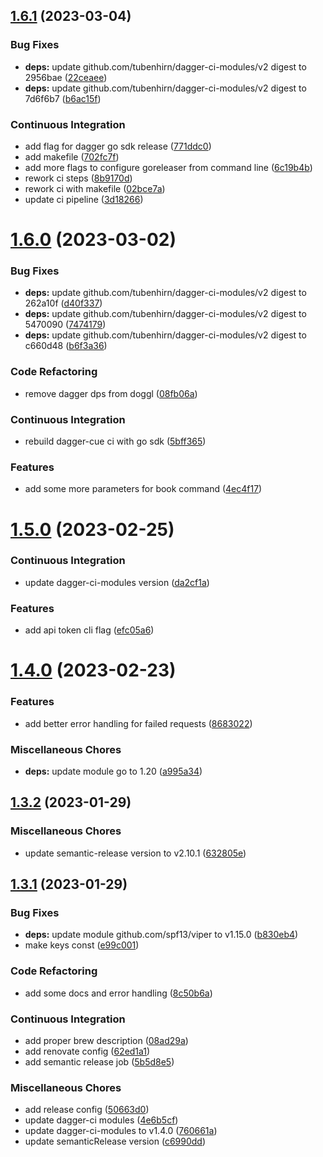 ## [1.6.1](https://github.com/tubenhirn/doggl/compare/v1.6.0...v1.6.1) (2023-03-04)


### Bug Fixes

* **deps:** update github.com/tubenhirn/dagger-ci-modules/v2 digest to 2956bae ([22ceaee](https://github.com/tubenhirn/doggl/commit/22ceaee841c8a3a705daa885cc3667d110e8282d))
* **deps:** update github.com/tubenhirn/dagger-ci-modules/v2 digest to 7d6f6b7 ([b6ac15f](https://github.com/tubenhirn/doggl/commit/b6ac15f19d6c363a58dee4a27248740b34d14d21))


### Continuous Integration

* add flag for dagger go sdk release ([771ddc0](https://github.com/tubenhirn/doggl/commit/771ddc0ce7d939f59d1c2f84c7dcde7295f21acd))
* add makefile ([702fc7f](https://github.com/tubenhirn/doggl/commit/702fc7fd24716896bcfcee5345057f35a5dac95c))
* add more flags to configure goreleaser from command line ([6c19b4b](https://github.com/tubenhirn/doggl/commit/6c19b4bcaaf83f2e5c995088316f36dbf6c52718))
* rework ci steps ([8b9170d](https://github.com/tubenhirn/doggl/commit/8b9170de168fcf16b6a99bcde836c9e59f0d4eec))
* rework ci with makefile ([02bce7a](https://github.com/tubenhirn/doggl/commit/02bce7a91bd166f91d25d4a403471ad328e64991))
* update ci pipeline ([3d18266](https://github.com/tubenhirn/doggl/commit/3d182665278cc167d062faaa52a61c548c09846b))

# [1.6.0](https://github.com/tubenhirn/doggl/compare/v1.5.0...v1.6.0) (2023-03-02)


### Bug Fixes

* **deps:** update github.com/tubenhirn/dagger-ci-modules/v2 digest to 262a10f ([d40f337](https://github.com/tubenhirn/doggl/commit/d40f33713ba08356cb127771cd80ff52a4bdc557))
* **deps:** update github.com/tubenhirn/dagger-ci-modules/v2 digest to 5470090 ([7474179](https://github.com/tubenhirn/doggl/commit/747417910a2f76850bfed86c9ac7bf0bf8625574))
* **deps:** update github.com/tubenhirn/dagger-ci-modules/v2 digest to c660d48 ([b6f3a36](https://github.com/tubenhirn/doggl/commit/b6f3a367695dbd48e37d73d70cb2c62ff5c65387))


### Code Refactoring

* remove dagger dps from doggl ([08fb06a](https://github.com/tubenhirn/doggl/commit/08fb06a06cfdf7b6905d09b11cebb9534fb0651a))


### Continuous Integration

* rebuild dagger-cue ci with go sdk ([5bff365](https://github.com/tubenhirn/doggl/commit/5bff3655e259bf169377c8bc23e3929f1b05df27))


### Features

* add some more parameters for book command ([4ec4f17](https://github.com/tubenhirn/doggl/commit/4ec4f17a6eb2ba9000bbd2913fe08ee1dfa71a40))

# [1.5.0](https://github.com/tubenhirn/doggl/compare/v1.4.0...v1.5.0) (2023-02-25)


### Continuous Integration

* update dagger-ci-modules version ([da2cf1a](https://github.com/tubenhirn/doggl/commit/da2cf1a650f946241003766ea3ca193a702aefb2))


### Features

* add api token cli flag ([efc05a6](https://github.com/tubenhirn/doggl/commit/efc05a6a5d898c99caeb951f759cf07bb2b6d5cb))

# [1.4.0](https://github.com/tubenhirn/doggl/compare/v1.3.2...v1.4.0) (2023-02-23)


### Features

* add better error handling for failed requests ([8683022](https://github.com/tubenhirn/doggl/commit/86830220e8e695c0dc2d979ef4f42fcd229a0515))


### Miscellaneous Chores

* **deps:** update module go to 1.20 ([a995a34](https://github.com/tubenhirn/doggl/commit/a995a347509c18526f56da7447fc7a111fd4f693))

## [1.3.2](https://github.com/tubenhirn/doggl/compare/v1.3.1...v1.3.2) (2023-01-29)


### Miscellaneous Chores

* update semantic-release version to v2.10.1 ([632805e](https://github.com/tubenhirn/doggl/commit/632805e2b70c28655cf2cfc7dc1b3eb101838fe0))

## [1.3.1](https://github.com/tubenhirn/doggl/compare/v1.3.0...v1.3.1) (2023-01-29)


### Bug Fixes

* **deps:** update module github.com/spf13/viper to v1.15.0 ([b830eb4](https://github.com/tubenhirn/doggl/commit/b830eb40f738e8d1fb7b6ad28c3f7a859faa8049))
* make keys const ([e99c001](https://github.com/tubenhirn/doggl/commit/e99c001e974024b08fd009c89a49bd6023ac86b8))


### Code Refactoring

* add some docs and error handling ([8c50b6a](https://github.com/tubenhirn/doggl/commit/8c50b6a02fb35a1b7c6f5a917455266f3c0b7b08))


### Continuous Integration

* add proper brew description ([08ad29a](https://github.com/tubenhirn/doggl/commit/08ad29a74ad1bef5149d1fe23ce3bb2417779a90))
* add renovate config ([62ed1a1](https://github.com/tubenhirn/doggl/commit/62ed1a1ac230119d06862ffc59bb3b213080d4de))
* add semantic release job ([5b5d8e5](https://github.com/tubenhirn/doggl/commit/5b5d8e544a4fd4f1071a0fd10e78ab08210cd01a))


### Miscellaneous Chores

* add release config ([50663d0](https://github.com/tubenhirn/doggl/commit/50663d090f896a2c66720cb579358f0cb0408b52))
* update dagger-ci modules ([4e6b5cf](https://github.com/tubenhirn/doggl/commit/4e6b5cf6ebdbf7fada08298e7b2dbfc79c7ccf56))
* update dagger-ci-modules to v1.4.0 ([760661a](https://github.com/tubenhirn/doggl/commit/760661a8b3cf6cc2d7fd2bafa12bb69bb6a65d22))
* update semanticRelease version ([c6990dd](https://github.com/tubenhirn/doggl/commit/c6990dd2c16073fc939ebb661990840c7c5be726))
